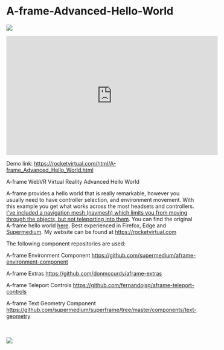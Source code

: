 # A-frame-Advanced-Hello-World
<img src="https://rocketvirtual.com/images/ahw2.png"><br>

<p><iframe frameborder="0" height="315" src="https://www.youtube.com/embed/lm52AfjjKaY?start=66&amp;controls=1" width="560"></iframe></p>

Demo link: https://rocketvirtual.com/html/A-frame_Advanced_Hello_World.html

A-frame WebVR Virtual Reality Advanced Hello World

A-frame provides a hello world that is really remarkable, however you usually need to have controller selection, and environment movement.  With this example you get what works across the most headsets and controllers.  <a href="https://github.com/donmccurdy/aframe-inspector-plugin-recast" target="_blank">I've included a navigation mesh (navmesh) which limits you from moving through the objects, but not teleporting into them</a>.  You can find the original A-frame hello world <a href="https://glitch.com/edit/#!/aframe?path=index.html:1:0" target="_blank">here</a>. Best experienced in Firefox, Edge and <a href="https://www.supermedium.com/">Supermedium</a>.  My website can be found at https://rocketvirtual.com

The following component repositories are used:

A-frame Environment Component
https://github.com/supermedium/aframe-environment-component

A-frame Extras
https://github.com/donmccurdy/aframe-extras

A-frame Teleport Controls
https://github.com/fernandojsg/aframe-teleport-controls

A-frame Text Geometry Component
https://github.com/supermedium/superframe/tree/master/components/text-geometry


<br><br><img src="https://rocketvirtual.com/sites/default/files/field/image/Ahw.png">
